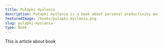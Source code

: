 ```yaml
---
title: Pułapki myślenia
description: Pułapki myślenia is a book about personal productivity and efficiency
featuredImage: /books/pulapki-myslenia.png
slug: pulapki-myslenia
type: Book
---
```


This is article about book